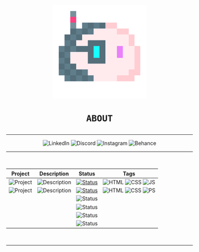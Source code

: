 <h1 align="center"><img src="media/blob.png" width="50%">
    
    ABOUT
</h1>
<div align="center">
<hr>
    
![LinkedIn](https://img.shields.io/badge/LinkedIn-white?style=for-the-badge&logo=linkedin&logoColor=0077B5) ![Discord](https://img.shields.io/badge/Discord-white?style=for-the-badge&logo=discord&logoColor=7289DA) ![Instagram](https://img.shields.io/badge/Instagram-white?style=for-the-badge&logo=instagram&logoColor=E4405F) ![Behance](https://img.shields.io/badge/Behance-white?style=for-the-badge&logo=behance&logoColor=1769FF)

<hr>
<br>

|Project|Description|Status|Tags|
|:-----:|:---------:|:----:|:--:|
|![Project](https://img.shields.io/badge/Calculator-white?style=for-the-badge)|![Description](https://img.shields.io/badge/A%20simple%20calculator%20applet-white?style=for-the-badge)|[![Status](https://img.shields.io/badge/1.0-Completed-success?style=for-the-badge&logo=github&labelColor=gray)](https://volperoid.github.io)|![HTML](https://img.shields.io/badge/HTML-E34F26?style=for-the-badge&logo=html5&logoColor=white) ![CSS](https://img.shields.io/badge/CSS-1572B6?style=for-the-badge&logo=css3&logoColor=white) ![JS](https://img.shields.io/badge/JavaScript-F7DF1E?style=for-the-badge&logo=javascript&logoColor=black)
|![Project](https://img.shields.io/badge/Bondi%20Theme-f6f8fa?style=for-the-badge)|![Description](https://img.shields.io/badge/A%20Bondi%20Theme%20Mockup-f6f8fa?style=for-the-badge)|[![Status](https://img.shields.io/badge/Active-informational?style=for-the-badge&logo=visual-studio-code&labelColor=gray)](https://volperoid.github.io/bondi.html)|![HTML](https://img.shields.io/badge/HTML-E34F26?style=for-the-badge&logo=html5&logoColor=white) ![CSS](https://img.shields.io/badge/CSS-1572B6?style=for-the-badge&logo=css3&logoColor=white) ![PS](https://img.shields.io/badge/Photoshop-31A8FF?style=for-the-badge&logo=adobe-photoshop&logoColor=white)
|||![Status](https://img.shields.io/badge/TBD-inactive?style=for-the-badge)||
|||![Status](https://img.shields.io/badge/TBD-inactive?style=for-the-badge)||
|||![Status](https://img.shields.io/badge/TBD-inactive?style=for-the-badge)||
|||![Status](https://img.shields.io/badge/TBD-inactive?style=for-the-badge)||

<br>
<hr>
</div>
